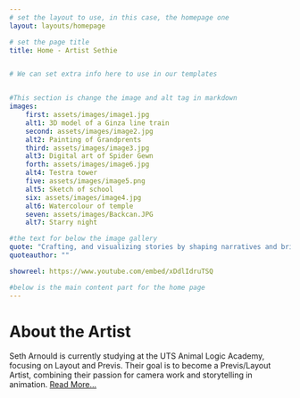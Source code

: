 ```yaml
---
# set the layout to use, in this case, the homepage one
layout: layouts/homepage

# set the page title
title: Home - Artist Sethie


# We can set extra info here to use in our templates 


#This section is change the image and alt tag in markdown
images:
    first: assets/images/image1.jpg
    alt1: 3D model of a Ginza line train
    second: assets/images/image2.jpg
    alt2: Painting of Grandprents 
    third: assets/images/image3.jpg
    alt3: Digital art of Spider Gewn
    forth: assets/images/image6.jpg
    alt4: Testra tower
    five: assets/images/image5.png
    alt5: Sketch of school
    six: assets/images/image4.jpg
    alt6: Watercolour of temple
    seven: assets/images/Backcan.JPG
    alt7: Starry night

#the text for below the image gallery 
quote: "Crafting, and visualizing stories by shaping narratives and bringing ideas through cameras and visualize the story through previs"
quoteauthor: ""

showreel: https://www.youtube.com/embed/xDdlIdruTSQ

#below is the main content part for the home page
---
```


# About the Artist
Seth Arnould is currently studying at the UTS Animal Logic Academy, focusing on Layout and Previs. Their goal is to become a Previs/Layout Artist, combining their passion for camera work and storytelling in animation. [Read More...](/aboutme)